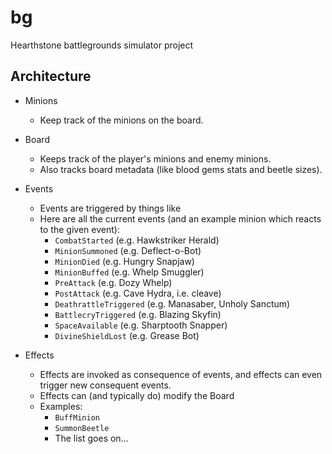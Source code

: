 # bg

Hearthstone battlegrounds simulator project


## Architecture
* Minions
  * Keep track of the minions on the board.

* Board
  * Keeps track of the player's minions and enemy minions.
  * Also tracks board metadata (like blood gems stats and beetle sizes).

* Events
  * Events are triggered by things like
  * Here are all the current events (and an example minion which reacts to the given event):
    * `CombatStarted` (e.g. Hawkstriker Herald)
    * `MinionSummoned` (e.g. Deflect-o-Bot)
    * `MinionDied` (e.g. Hungry Snapjaw)
    * `MinionBuffed` (e.g. Whelp Smuggler)
    * `PreAttack` (e.g. Dozy Whelp)
    * `PostAttack` (e.g. Cave Hydra, i.e. cleave)
    * `DeathrattleTriggered` (e.g. Manasaber, Unholy Sanctum)
    * `BattlecryTriggered` (e.g. Blazing Skyfin)
    * `SpaceAvailable` (e.g. Sharptooth Snapper)
    * `DivineShieldLost` (e.g. Grease Bot)

* Effects
  * Effects are invoked as consequence of events, and effects can even trigger new consequent events.
  * Effects can (and typically do) modify the Board
  * Examples:
    * `BuffMinion`
    * `SummonBeetle`
    * The list goes on...

